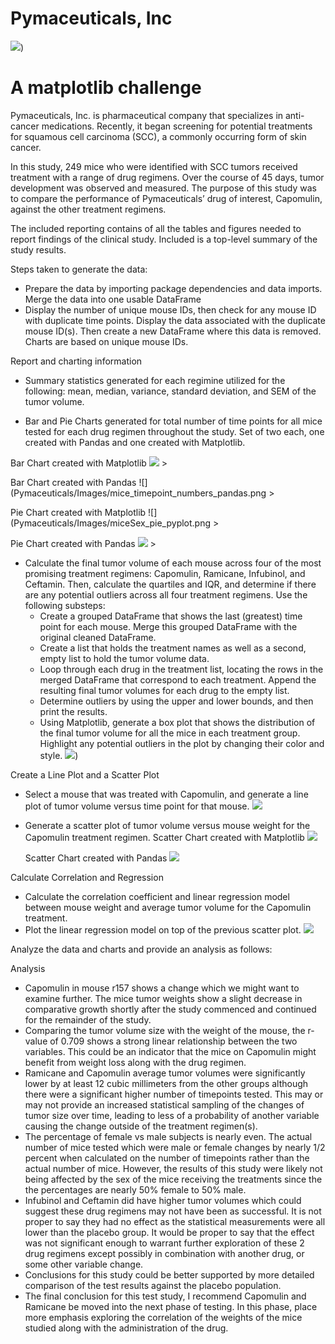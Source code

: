 # Pymaceuticals, Inc

![](Pymaceuticals/Images/Laboratory.jpg))

# A matplotlib challenge

Pymaceuticals, Inc. is pharmaceutical company that specializes in anti-cancer medications. Recently, it began screening for potential treatments for squamous cell carcinoma (SCC), a commonly occurring form of skin cancer.

In this study, 249 mice who were identified with SCC tumors received treatment with a range of drug regimens. Over the course of 45 days, tumor development was observed and measured. The purpose of this study was to compare the performance of Pymaceuticals’ drug of interest, Capomulin, against the other treatment regimens.

The included reporting contains of all the tables and figures needed to report findings of the clinical study. Included is a top-level summary of the study results.

Steps taken to generate the data:

- Prepare the data by importing package dependencies and data imports. Merge the data into one usable DataFrame
- Display the number of unique mouse IDs, then check for any mouse ID with duplicate time points. Display the data associated with the duplicate mouse ID(s). Then create a new DataFrame where this data is removed. Charts are based on unique mouse IDs.

Report and charting information

- Summary statistics generated for each regimine utilized for the following: mean, median, variance, standard deviation, and SEM of the tumor volume.

- Bar and Pie Charts generated for total number of time points for all mice tested for each drug regimen throughout the study. Set of two each, one created with Pandas and one created with Matplotlib.

Bar Chart created with Matplotlib
![](Pymaceuticals/Images/mice_timepoint_numbers_pyplot.png) >

Bar Chart created with Pandas
![](Pymaceuticals/Images/mice_timepoint_numbers_pandas.png >

Pie Chart created with Matplotlib
![](Pymaceuticals/Images/miceSex_pie_pyplot.png >

Pie Chart created with Pandas
![](Pymaceuticals/Images/miceSex_pie_pandas.png) >

- Calculate the final tumor volume of each mouse across four of the most promising treatment regimens: Capomulin, Ramicane, Infubinol, and Ceftamin. Then, calculate the quartiles and IQR, and determine if there are any potential outliers across all four treatment regimens. Use the following substeps:
  - Create a grouped DataFrame that shows the last (greatest) time point for each mouse. Merge this grouped DataFrame with the original cleaned DataFrame.
  - Create a list that holds the treatment names as well as a second, empty list to hold the tumor volume data.
  - Loop through each drug in the treatment list, locating the rows in the merged DataFrame that correspond to each treatment. Append the resulting final tumor volumes for each drug to the empty list.
  - Determine outliers by using the upper and lower bounds, and then print the results.
  - Using Matplotlib, generate a box plot that shows the distribution of the final tumor volume for all the mice in each treatment group. Highlight any potential outliers in the plot by changing their color and style.
    ![](Pymaceuticals/Images/study_4drugs_boxplot.png))

Create a Line Plot and a Scatter Plot

- Select a mouse that was treated with Capomulin, and generate a line plot of tumor volume versus time point for that mouse.
  ![](Pymaceuticals/Images/capomulin_line_plot.png)
  
- Generate a scatter plot of tumor volume versus mouse weight for the Capomulin treatment regimen.
  Scatter Chart created with Matplotlib
  ![](Pymaceuticals/Images/capomulin_scatter_pyplot.png)
  
  Scatter Chart created with Pandas
  ![](Pymaceuticals/Images/capomulin_scatter_pandas.png)

Calculate Correlation and Regression

- Calculate the correlation coefficient and linear regression model between mouse weight and average tumor volume for the Capomulin treatment.
- Plot the linear regression model on top of the previous scatter plot.
  ![](Pymaceuticals/Images/capomulin_scatter_annotation.png)

Analyze the data and charts and provide an analysis as follows:

Analysis

- Capomulin in mouse r157 shows a change which we might want to examine further. The mice tumor weights show a slight decrease in comparative growth shortly after the study commenced and continued for the remainder of the study.
- Comparing the tumor volume size with the weight of the mouse, the r-value of 0.709 shows a strong linear relationship between the two variables. This could be an indicator that the mice on Capomulin might benefit from weight loss along with the drug regimen.
- Ramicane and Capomulin average tumor volumes were significantly lower by at least 12 cubic millimeters from the other groups although there were a significant higher number of timepoints tested. This may or may not provide an increased statistical sampling of the changes of tumor size over time, leading to less of a probability of another variable causing the change outside of the treatment regimen(s).
- The percentage of female vs male subjects is nearly even. The actual number of mice tested which were male or female changes by nearly 1/2 percent when calculated on the number of timepoints rather than the actual number of mice. However, the results of this study were likely not being affected by the sex of the mice receiving the treatments since the the percentages are nearly 50% female to 50% male.
- Infubinol and Ceftamin did have higher tumor volumes which could suggest these drug regimens may not have been as successful. It is not proper to say they had no effect as the statistical measurements were all lower than the placebo group. It would be proper to say that the effect was not significant enough to warrant further exploration of these 2 drug regimens except possibly in combination with another drug, or some other variable change.
- Conclusions for this study could be better supported by more detailed comparison of the test results against the placebo population.
- The final conclusion for this test study, I recommend Capomulin and Ramicane be moved into the next phase of testing. In this phase, place more emphasis exploring the correlation of the weights of the mice studied along with the administration of the drug.
